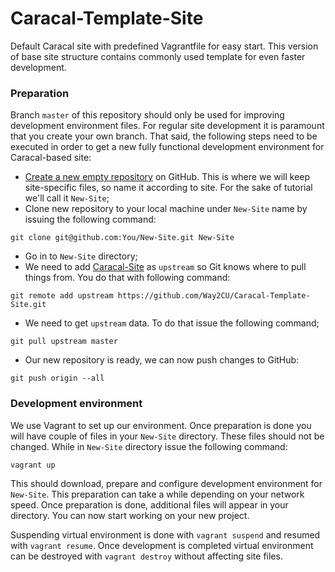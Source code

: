 Caracal-Template-Site
=====================

Default Caracal site with predefined Vagrantfile for easy start. This version of base site structure contains commonly used template for even faster development.

### Preparation

Branch `master` of this repository should only be used for improving development environment files. For regular site development it is paramount that you create your own branch. That said, the following steps need to be executed in order to get a new fully functional development environment for Caracal-based site:

* [Create a new empty repository](https://github.com/repositories/new) on GitHub. This is where we will keep site-specific files, so name it according to site. For the sake of tutorial we'll call it `New-Site`;
* Clone new repository to your local machine under `New-Site` name by issuing the following command:
```
git clone git@github.com:You/New-Site.git New-Site
```
* Go in to `New-Site` directory;
* We need to add [Caracal-Site](https://github.com/Way2CU/Caracal-Site) as `upstream` so Git knows where to pull things from. You do that with following command:
```
git remote add upstream https://github.com/Way2CU/Caracal-Template-Site.git
```
* We need to get `upstream` data. To do that issue the following command;
```
git pull upstream master
```
* Our new repository is ready, we can now push changes to GitHub:
```
git push origin --all
```

### Development environment

We use Vagrant to set up our environment. Once preparation is done you will have couple of files in your `New-Site` directory. These files should not be changed. While in `New-Site` directory issue the following command:
```
vagrant up
```
This should download, prepare and configure development environment for `New-Site`. This preparation can take a while depending on your network speed. Once preparation is done, additional files will appear in your directory. You can now start working on your new project.

Suspending virtual environment is done with `vagrant suspend` and resumed with `vagrant resume`. Once development is completed virtual environment can be destroyed with `vagrant destroy` without affecting site files.
